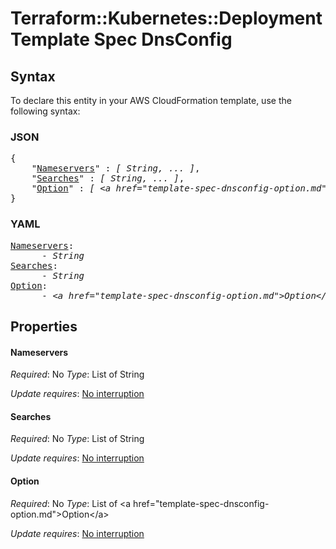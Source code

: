 # Terraform::Kubernetes::Deployment Template Spec DnsConfig

## Syntax

To declare this entity in your AWS CloudFormation template, use the following syntax:

### JSON

<pre>
{
    "<a href="#nameservers" title="Nameservers">Nameservers</a>" : <i>[ String, ... ]</i>,
    "<a href="#searches" title="Searches">Searches</a>" : <i>[ String, ... ]</i>,
    "<a href="#option" title="Option">Option</a>" : <i>[ &lt;a href=&#34;template-spec-dnsconfig-option.md&#34;&gt;Option&lt;/a&gt;, ... ]</i>
}
</pre>

### YAML

<pre>
<a href="#nameservers" title="Nameservers">Nameservers</a>: <i>
      - String</i>
<a href="#searches" title="Searches">Searches</a>: <i>
      - String</i>
<a href="#option" title="Option">Option</a>: <i>
      - &lt;a href=&#34;template-spec-dnsconfig-option.md&#34;&gt;Option&lt;/a&gt;</i>
</pre>

## Properties

#### Nameservers

_Required_: No
_Type_: List of String

_Update requires_: [No interruption](https://docs.aws.amazon.com/AWSCloudFormation/latest/UserGuide/using-cfn-updating-stacks-update-behaviors.html#update-no-interrupt)

#### Searches

_Required_: No
_Type_: List of String

_Update requires_: [No interruption](https://docs.aws.amazon.com/AWSCloudFormation/latest/UserGuide/using-cfn-updating-stacks-update-behaviors.html#update-no-interrupt)

#### Option

_Required_: No
_Type_: List of &lt;a href=&#34;template-spec-dnsconfig-option.md&#34;&gt;Option&lt;/a&gt;

_Update requires_: [No interruption](https://docs.aws.amazon.com/AWSCloudFormation/latest/UserGuide/using-cfn-updating-stacks-update-behaviors.html#update-no-interrupt)

